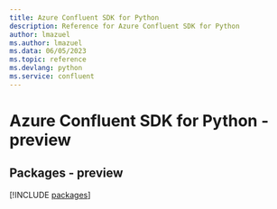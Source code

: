 ```yaml
---
title: Azure Confluent SDK for Python
description: Reference for Azure Confluent SDK for Python
author: lmazuel
ms.author: lmazuel
ms.data: 06/05/2023
ms.topic: reference
ms.devlang: python
ms.service: confluent
---
```

# Azure Confluent SDK for Python - preview
## Packages - preview
[!INCLUDE [packages](confluent-index.md)]